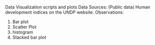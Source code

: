 Data Visualization scripts and plots
Data Sources: (Public data) Human development indices on the UNDP website.
Observations:
1. Bar plot
2. Scatter Plot
3. histogram
4. Stacked bar plot
